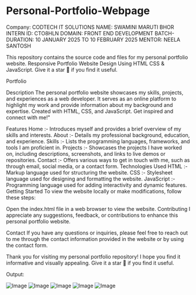 # Personal-Portfolio-Webpage

Company: CODTECH IT SOLUTIONS 
NAME: SWAMINI MARUTI BHOR 
INTERN ID: CTO8HLN 
DOMAIN: FRONT END DEVELOPMENT
BATCH-DURATION: 10 JANUARY 2025 TO 10 FEBRUARY 2025 
MENTOR: NEELA SANTOSH

This repository contains the source code and files for my personal portfolio website. Responsive Portfolio Website Design Using HTML CSS & JavaScript. Give it a star 🌟 if you find it useful.

Portfolio

Description
The personal portfolio website showcases my skills, projects, and experiences as a web developer. It serves as an online platform to highlight my work and provide information about my background and expertise. Created with HTML, CSS, and JavaScript. Get inspired and connect with me!"

Features
Home :- Introduces myself and provides a brief overview of my skills and interests.
About :- Details my professional background, education, and experience.
Skills :- Lists the programming languages, frameworks, and tools I am proficient in.
Projects :- Showcases the projects I have worked on, including descriptions, screenshots, and links to live demos or repositories.
Contact :- Offers various ways to get in touch with me, such as through email, social media, or a contact form.
Technologies Used
HTML :- Markup language used for structuring the website.
CSS :- Stylesheet language used for designing and formatting the website.
JavaScript :- Programming language used for adding interactivity and dynamic features.
Getting Started
To view the website locally or make modifications, follow these steps:

Open the index.html file in a web browser to view the website.
Contributing
I appreciate any suggestions, feedback, or contributions to enhance this personal portfolio website.

Contact
If you have any questions or inquiries, please feel free to reach out to me through the contact information provided in the website or by using the contact form.

Thank you for visiting my personal portfolio repository! I hope you find it informative and visually appealing. Give it a star 🌟 if you find it useful.

Output: 

![Image](https://github.com/user-attachments/assets/7af541af-08a8-4403-aedc-6ff54ce1ba2a)
![Image](https://github.com/user-attachments/assets/46e70553-a6ae-4e7f-b9ff-133030284493)
![Image](https://github.com/user-attachments/assets/e9be080e-9abd-4214-84ae-c07969bf3249)
![Image](https://github.com/user-attachments/assets/9a700c3c-2bd8-45fd-9d55-a2f0bc357901)
![Image](https://github.com/user-attachments/assets/c1606d92-b5e7-45f2-a53d-85f05896c9a8)

